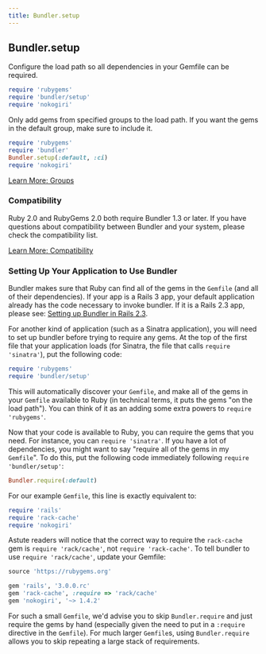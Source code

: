 ```yaml
---
title: Bundler.setup
---
```


## Bundler.setup

Configure the load path so all dependencies in your Gemfile can be required.

~~~ ruby
require 'rubygems'
require 'bundler/setup'
require 'nokogiri'
~~~

Only add gems from specified groups to the load path. If you want the gems in the
default group, make sure to include it.

~~~ ruby
require 'rubygems'
require 'bundler'
Bundler.setup(:default, :ci)
require 'nokogiri'
~~~

[Learn More: Groups](./groups.html)

### Compatibility

Ruby 2.0 and RubyGems 2.0 both require Bundler 1.3 or later. If you have
questions about compatibility between Bundler and your system, please check
the compatibility list.

[Learn More: Compatibility](./compatibility.html)

### Setting Up Your Application to Use Bundler

Bundler makes sure that Ruby can find all of the gems in the `Gemfile`
(and all of their dependencies). If your app is a Rails 3 app, your default
application already has the code necessary to invoke bundler. If it is a
Rails 2.3 app, please see: [Setting up Bundler in Rails 2.3](./rails23.html).

For another kind of application (such as a Sinatra application), you will need
to set up bundler before trying to require any gems. At the top of the first
file that your application loads (for Sinatra, the file that calls `require 'sinatra'`),
put the following code:

~~~ ruby
require 'rubygems'
require 'bundler/setup'
~~~

This will automatically discover your `Gemfile`, and make all of the gems in your
`Gemfile` available to Ruby (in technical terms, it puts the gems
"on the load path"). You can think of it as an adding some extra powers to
`require 'rubygems'`.

Now that your code is available to Ruby, you can require the gems that you need.
For instance, you can `require 'sinatra'`. If you have a lot of dependencies, you
might want to say "require all of the gems in my `Gemfile`". To do this, put the
following code immediately following `require 'bundler/setup'`:

~~~ ruby
Bundler.require(:default)
~~~

For our example `Gemfile`, this line is exactly equivalent to:

~~~ ruby
require 'rails'
require 'rack-cache'
require 'nokogiri'
~~~

Astute readers will notice that the correct way to require the `rack-cache`
gem is `require 'rack/cache'`, not `require 'rack-cache'`. To tell bundler to
use `require 'rack/cache'`, update your Gemfile:

~~~ ruby
source 'https://rubygems.org'

gem 'rails', '3.0.0.rc'
gem 'rack-cache', :require => 'rack/cache'
gem 'nokogiri', '~> 1.4.2'
~~~

For such a small `Gemfile`, we'd advise you to skip `Bundler.require` and just
require the gems by hand (especially given the need to put in a `:require`
directive in the `Gemfile`). For much larger `Gemfile`s, using `Bundler.require`
allows you to skip repeating a large stack of requirements.
